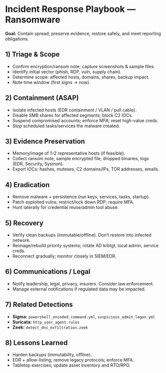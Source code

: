 # Incident Response Playbook — Ransomware
**Goal:** Contain spread, preserve evidence, restore safely, and meet reporting obligations.

## 1) Triage & Scope
- Confirm encryption/ransom note; capture screenshots & sample files.
- Identify initial vector (phish, RDP, vuln, supply chain).
- Determine scope: affected hosts, domains, shares, backup impact.
- Note time window (first signs → now).

## 2) Containment (ASAP)
- Isolate infected hosts (EDR containment / VLAN / pull cable).
- Disable SMB shares for affected segments; block C2 IOCs.
- Suspend compromised accounts; enforce MFA; reset high-value creds.
- Stop scheduled tasks/services the malware created.

## 3) Evidence Preservation
- Memory/image of 1–2 representative hosts (if feasible).
- Collect ransom note, sample encrypted file, dropped binaries, logs (EDR, Security, Sysmon).
- Export IOCs: hashes, mutexes, C2 domains/IPs, TOR addresses, emails.

## 4) Eradication
- Remove malware + persistence (run keys, services, tasks, startup).
- Patch exploited vulns; restrict/lock down RDP; require MFA.
- Hunt laterally for credential reuse/admin tool abuse.

## 5) Recovery
- Verify clean backups (immutable/offline). Don’t restore into infected network.
- Reimage/rebuild priority systems; rotate AD krbtgt, local admin, service creds.
- Reconnect gradually; monitor closely in SIEM/EDR.

## 6) Communications / Legal
- Notify leadership, legal, privacy, insurers. Consider law enforcement.
- Manage external notifications if regulated data may be impacted.

## 7) Related Detections
- **Sigma:** `powershell_encoded_command.yml`, `suspicious_admin_logon.yml`
- **Suricata:** `http_user_agent.rules`
- **Zeek:** `detect_dns_exfiltration.zeek`

## 8) Lessons Learned
- Harden backups (immutability, offline).
- EDR + allow-listing; remove legacy protocols; enforce MFA.
- Tabletop exercises; update asset inventory and RTO/RPO.
